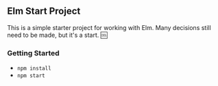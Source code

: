 

## Elm Start Project

This is a simple starter project for working with Elm. Many decisions still need to be made, but it's a start. 🆒

### Getting Started

- `npm install`
- `npm start`


